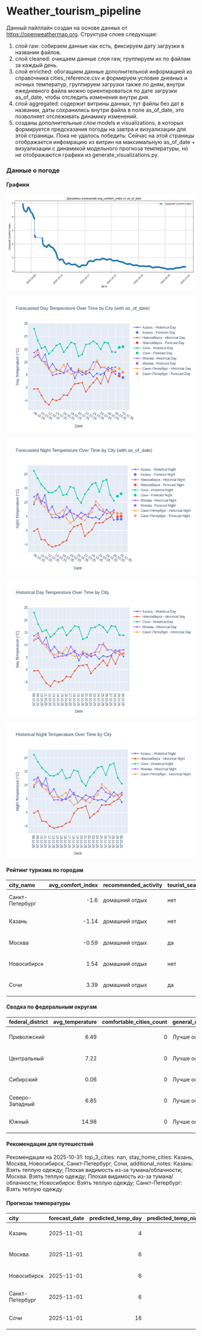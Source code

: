 # Weather_tourism_pipeline
Данный пайплайн создан на основе данных от https://openweathermap.org.
Структура слоев следующая:
  1) слой raw: 
  собираем данные как есть, фиксируем дату загрузки в названии файлов.
  2) слой cleaned:
  очищаем данные слоя raw, группируем их по файлам за каждый день.
  3) слой enriched:
  обогащаем данные дополнительной информацией из справочника cities_reference.csv и формируем условие дневных и ночных температур,
  группируем загрузки также по дням, внутри ежедневного файла можно ориентироваться по дате загрузки as_of_date, чтобы отследить изменения внутри дня.
  4) слой aggregated:
   содержит витрины данных, тут файлы без дат в названии, даты сохранились внутри файла в поле as_of_date, это позволняет отслеживать динамику изменений.
  6) созданы дополнительные слои models и visualizations, в которых формируется предсказания погоды на завтра и визуализации для этой страницы.
  Пока не удалось победить: Сейчас на этой страницы отображается инфомрацию из витрин на максимальную as_of_date + визуализации с динамикой модельного прогноза температуры, 
  но не отображаются графики из generate_visualizations.py.
<!-- WEATHER DATA START -->
### Данные о погоде

#### Графики
![Comfort Index Trend](data/visualizations/comfort_index_trend.png)

![Forecasted Day Temperature](data/visualizations/forecasted_day_temperature.png)

![Forecasted Night Temperature](data/visualizations/forecasted_night_temperature.png)

![Historical Day Temperature](data/visualizations/historical_day_temperature.png)

![Historical Night Temperature](data/visualizations/historical_night_temperature.png)

#### Рейтинг туризма по городам
| city_name       |   avg_comfort_index | recommended_activity   | tourist_season_match   | tourism_season   | tour_recommendation       | as_of_date          |
|:----------------|--------------------:|:-----------------------|:-----------------------|:-----------------|:--------------------------|:--------------------|
| Санкт-Петербург |               -1.6  | домашний отдых         | нет                    | Май-Сентябрь     | домашний отдых вне сезона | 2025-10-31 23:21:00 |
| Казань          |               -1.14 | домашний отдых         | нет                    | Май-Сентябрь     | домашний отдых вне сезона | 2025-10-31 23:21:00 |
| Москва          |               -0.59 | домашний отдых         | да                     | Круглогодично    | домашний отдых в сезон    | 2025-10-31 23:21:00 |
| Новосибирск     |                1.54 | домашний отдых         | нет                    | Июнь-Август      | домашний отдых вне сезона | 2025-10-31 23:21:00 |
| Сочи            |                3.39 | домашний отдых         | да                     | Май-Октябрь      | домашний отдых в сезон    | 2025-10-31 23:21:00 |

#### Сводка по федеральным округам
| federal_district   |   avg_temperature |   comfortable_cities_count | general_recommendation   | as_of_date          |
|:-------------------|------------------:|---------------------------:|:-------------------------|:--------------------|
| Приволжский        |              6.49 |                          0 | Лучше остаться дома      | 2025-10-31 23:21:00 |
| Центральный        |              7.22 |                          0 | Лучше остаться дома      | 2025-10-31 23:21:00 |
| Сибирский          |              0.06 |                          0 | Лучше остаться дома      | 2025-10-31 23:21:00 |
| Северо-Западный    |              6.85 |                          0 | Лучше остаться дома      | 2025-10-31 23:21:00 |
| Южный              |             14.98 |                          0 | Лучше остаться дома      | 2025-10-31 23:21:00 |

#### Рекомендации для путешествий
Рекомендации на 2025-10-31: top_3_cities: nan, stay_home_cities: Казань, Москва, Новосибирск, Санкт-Петербург, Сочи, additional_notes: Казань: Взять теплую одежду; Плохая видимость из-за тумана/облачности; Москва: Взять теплую одежду; Плохая видимость из-за тумана/облачности; Новосибирск: Взять теплую одежду; Санкт-Петербург: Взять теплую одежду

#### Прогнозы температуры
| city            | forecast_date   |   predicted_temp_day |   predicted_temp_night | model_type       | as_of_date          |
|:----------------|:----------------|---------------------:|-----------------------:|:-----------------|:--------------------|
| Казань          | 2025-11-01      |                    4 |                      4 | LinearRegression | 2025-10-31 23:21:21 |
| Москва          | 2025-11-01      |                    6 |                      6 | LinearRegression | 2025-10-31 23:21:21 |
| Новосибирск     | 2025-11-01      |                    6 |                      5 | LinearRegression | 2025-10-31 23:21:21 |
| Санкт-Петербург | 2025-11-01      |                    6 |                      6 | LinearRegression | 2025-10-31 23:21:21 |
| Сочи            | 2025-11-01      |                   16 |                     13 | LinearRegression | 2025-10-31 23:21:21 |


<!-- WEATHER DATA END -->

